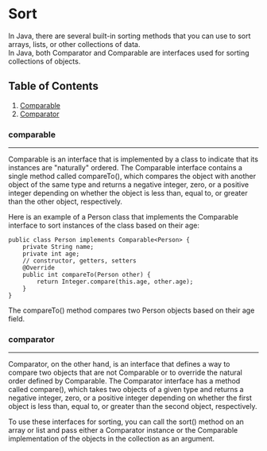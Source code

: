 # Sort
In Java, there are several built-in sorting methods that you can use to sort arrays, lists, or other collections of data.</br>
In Java, both Comparator and Comparable are interfaces used for sorting collections of objects.

 ## Table of Contents
1. [Comparable](#comparable)
2. [Comparator](#comparator)


### comparable
***
Comparable is an interface that is implemented by a class to indicate that its instances are "naturally" ordered. The Comparable interface contains a single method called compareTo(), which compares the object with another object of the same type and returns a negative integer, zero, or a positive integer depending on whether the object is less than, equal to, or greater than the other object, respectively.
 
Here is an example of a Person class that implements the Comparable interface to sort instances of the class based on their age: 
```
public class Person implements Comparable<Person> {
    private String name;
    private int age;
    // constructor, getters, setters
    @Override
    public int compareTo(Person other) {
        return Integer.compare(this.age, other.age);
    }
}

```
The compareTo() method compares two Person objects based on their age field.
 

### comparator
***
Comparator, on the other hand, is an interface that defines a way to compare two objects that are not Comparable or to override the natural order defined by Comparable. The Comparator interface has a method called compare(), which takes two objects of a given type and returns a negative integer, zero, or a positive integer depending on whether the first object is less than, equal to, or greater than the second object, respectively.
<!--
Here is an example of a PersonAgeComparator class that implements the Comparator interface to sort instances of the Person class based on their age:
</br>

public class PersonAgeComparator implements Comparator<Person> {
    @Override
    public int compare(Person p1, Person p2) {
        return Integer.compare(p1.getAge(), p2.getAge());
    }
}


The compare() method compares two Person objects based on their age field.
-->
To use these interfaces for sorting, you can call the sort() method on an array or list and pass either a Comparator instance or the Comparable implementation of the objects in the collection as an argument.

  <!-- 
  ## Table of Contents
1. [General Info](#general-info)
2. [Technologies](#technologies)
3. [Installation](#installation)
4. [Collaboration](#collaboration)
5. [FAQs](#faqs)
### General Info
***
Write down general information about your project. It is a good idea to always put a project status in the readme file. This is where you can add it. 
### Screenshot
![Image text](https://www.united-internet.de/fileadmin/user_upload/Brands/Downloads/Logo_IONOS_by.jpg)
## Technologies
***
A list of technologies used within the project:
* [Technology name](https://example.com): Version 12.3 
* [Technology name](https://example.com): Version 2.34
* [Library name](https://example.com): Version 1234
## Installation
***
A little intro about the installation. 
```
$ git clone https://example.com
$ cd ../path/to/the/file
$ npm install
$ npm start
```
Side information: To use the application in a special environment use ```lorem ipsum``` to start
## Collaboration
***
Give instructions on how to collaborate with your project.
> Maybe you want to write a quote in this part. 
> Should it encompass several lines?
> This is how you do it.
## FAQs
***
A list of frequently asked questions
1. **This is a question in bold**
Answer to the first question with _italic words_. 
2. __Second question in bold__ 
To answer this question, we use an unordered list:
* First point
* Second Point
* Third point
3. **Third question in bold**
Answer to the third question with *italic words*.
4. **Fourth question in bold**
| Headline 1 in the tablehead | Headline 2 in the tablehead | Headline 3 in the tablehead |
|:--------------|:-------------:|--------------:|
| text-align left | text-align center | text-align right |
 -->
